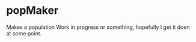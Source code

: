 # popMaker
Makes a population
Work in progress or something, hopefully I get it doen at some point.
